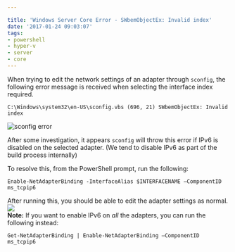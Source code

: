 ```yaml
---

title: 'Windows Server Core Error - SWbemObjectEx: Invalid index'
date: '2017-01-24 09:03:07'
tags:
- powershell
- hyper-v
- server
- core
---
```


When trying to edit the network settings of an adapter through `sconfig`, the following error message is received when selecting the interface index required.

`C:\Windows\system32\en-US\sconfig.vbs (696, 21) SWbemObjectEx: Invalid index`

![sconfig error](http://i.imgur.com/qurZt9v.png)

After some investigation, it appears `sconfig` will throw this error if IPv6 is disabled on the selected adapter. (We tend to disable IPv6 as part of the build process internally)

To resolve this, from the PowerShell prompt, run the following:

`Enable-NetAdapterBinding -InterfaceAlias $INTERFACENAME –ComponentID ms_tcpip6`

After running this, you should be able to edit the adapter settings as normal.  
 ![](http://i.imgur.com/ybDczCM.png)  
**Note:** If you want to enable IPv6 on _all_ the adapters, you can run the following instead:

`Get-NetAdapterBinding | Enable-NetAdapterBinding –ComponentID ms_tcpip6`

<!--kg-card-end: markdown-->
